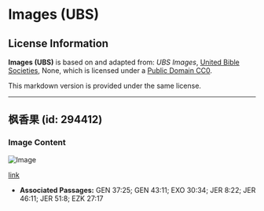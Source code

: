 # Images (UBS)

## License Information

**Images (UBS)** is based on and adapted from: _UBS Images_, [United Bible Societies](https://unitedbiblesocieties.org/), None, which is licensed under a [Public Domain CC0](https://creativecommons.org/public-domain/cc0/).

This markdown version is provided under the same license.



--------------------------------

## 枫香果 (id: 294412)

### Image Content

![Image](https://cdn.aquifer.bible/aquifer-content/resources/Media/WEB-0598_liquidambar_fruit.jpg)

[link](https://cdn.aquifer.bible/aquifer-content/resources/Media/WEB-0598_liquidambar_fruit.jpg)

* **Associated Passages:** GEN 37:25; GEN 43:11; EXO 30:34; JER 8:22; JER 46:11; JER 51:8; EZK 27:17

